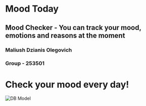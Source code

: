 # Mood Today
## Mood Checker - You can track your mood, emotions and reasons at the moment
### Maliush Dzianis Olegovich
### Group - 253501

# Check your mood every day!
![DB Model](https://github.com/user-attachments/assets/86fcd74c-6243-4fd1-bed1-dd2b53f42522)

